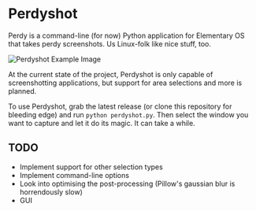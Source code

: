 Perdyshot
=========

Perdy is a command-line (for now) Python application for Elementary OS that takes perdy screenshots. Us Linux-folk like nice stuff, too.

![Perdyshot Example Image](http://i.imgur.com/suygnfu.png)

At the current state of the project, Perdyshot is only capable of screenshotting applications, but support for area selections and more is planned.

To use Perdyshot, grab the latest release (or clone this repository for bleeding edge) and run `python perdyshot.py`. Then select the window you want to capture and let it do its magic. It can take a while.

## TODO
* Implement support for other selection types
* Implement command-line options
* Look into optimising the post-processing (Pillow's gaussian blur is horrendously slow)
* GUI
